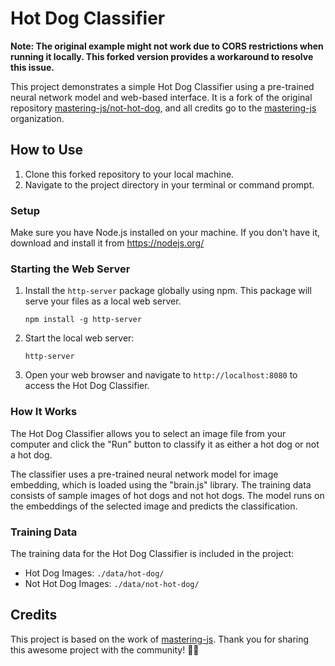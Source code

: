 # Hot Dog Classifier

**Note: The original example might not work due to CORS restrictions when running it locally. This forked version provides a workaround to resolve this issue.**

This project demonstrates a simple Hot Dog Classifier using a pre-trained neural network model and web-based interface. It is a fork of the original repository [mastering-js/not-hot-dog](https://github.com/mastering-js/not-hot-dog), and all credits go to the [mastering-js](https://github.com/mastering-js) organization.

## How to Use

1. Clone this forked repository to your local machine.
2. Navigate to the project directory in your terminal or command prompt.

### Setup

Make sure you have Node.js installed on your machine. If you don't have it, download and install it from https://nodejs.org/

### Starting the Web Server

1. Install the `http-server` package globally using npm. This package will serve your files as a local web server.

    ```
    npm install -g http-server
    ```

2. Start the local web server:

    ```
    http-server
    ```

3. Open your web browser and navigate to `http://localhost:8080` to access the Hot Dog Classifier.

### How It Works

The Hot Dog Classifier allows you to select an image file from your computer and click the "Run" button to classify it as either a hot dog or not a hot dog.

The classifier uses a pre-trained neural network model for image embedding, which is loaded using the "brain.js" library. The training data consists of sample images of hot dogs and not hot dogs. The model runs on the embeddings of the selected image and predicts the classification.

### Training Data

The training data for the Hot Dog Classifier is included in the project:

-   Hot Dog Images: `./data/hot-dog/`
-   Not Hot Dog Images: `./data/not-hot-dog/`

## Credits

This project is based on the work of [mastering-js](https://github.com/mastering-js). Thank you for sharing this awesome project with the community! 🌭🔥
